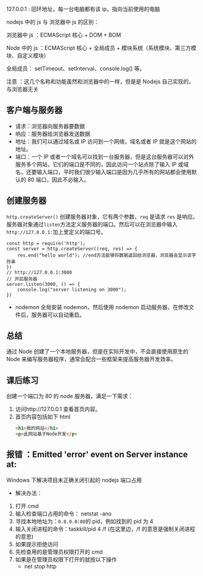 127.0.0.1 : 回环地址，每一台电脑都有该 ip，指向当前使用的电脑

nodejs 中的 js 与 浏览器中 js 的区别：

浏览器中 js ：ECMAScript 核心 + DOM + BOM

Node 中的 js ：ECMAScript 核心 + 全局成员 + 模块系统（系统模块、第三方模块、自定义模块）

全局成员： setTimeout、setInterval、console.log() 等。

注意 ：这几个名称和功能虽然和浏览器中的一样，但是是 Nodejs 自己实现的，与浏览器无关

## 客户端与服务器

- 请求：浏览器向服务器要数据
- 响应：服务器给浏览器发送数据
- 地址：我们可以通过域名或 IP 访问到一个网络，域名或者 IP 就是这个网站的地址。
- 端口：一个 IP 或者一个域名可以找到一台服务器，但是这台服务器可以对外服务多个网站，它们的端口是不同的，因此访问一个站点除了输入 IP 或域名，还要输入端口，平时我们很少输入端口是因为几乎所有的网站都会使用默认的 80 端口，因此不必输入。

## 创建服务器

`http.createServer()` 创建服务器对象，它有两个参数，`req` 是请求 `res` 是响应。  
服务器对象通过`listen`方法定义服务器的端口。然后可以在浏览器中输入`http://127.0.0.1:`加上里定义的端口号。

```JS
const http = require('http');
const server = http.createServer((req, res) => {
    res.end("hello world"); //end方法能够将数据返回给浏览器，浏览器会显示该字符串
})
// http://127.0.0.1:3000
// 开启服务器
server.listen(3000, () => {
    console.log("server listening on 3000");
})
```

- nodemon
  全局安装 nodemon，然后使用 nodemon 启动服务器，在修改文件后，服务器可以自动重启。

## 总结

通过 Node 创建了一个本地服务器，但是在实际开发中，不会直接使用原生的 Node 来编写服务器程序，通常会配合一些框架来提高服务器开发效率。

## 课后练习

创建一个端口为 80 的 node 服务器，满足一下需求：

1. 访问http://127.0.0.1 查看首页内容。
2. 首页内容包括如下 html
   ```HTML
   <h1>我的网站</h1>
   <p>此网站基于Node开发</p>
   ```

## 报错 ：Emitted 'error' event on Server instance at:

Windows 下解决项目未正确关闭引起的 nodejs 端口占用

- 解决办法：

1. 打开 cmd
2. 输入检查端口占用的命令： netstat -ano
3. 寻找本地地址为：`0.0.0.0:80`的 pid，例如找到的 pid 为 4
4. 输入关闭进程的命令：taskkill/pid 4 /f
   (在这里边，/f 的意思是强制关闭进程的意思)
5. 如果提示拒绝访问
6. 先检查用的是管理员权限打开的 cmd
7. 如果是在管理员权限下打开的就按以下操作
   - net stop http
